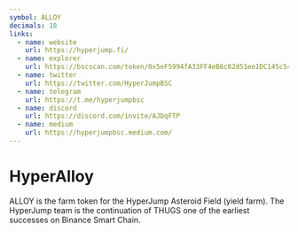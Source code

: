 ```yaml
---
symbol: ALLOY
decimals: 18
links:
  - name: website
    url: https://hyperjump.fi/
  - name: explorer
    url: https://bscscan.com/token/0x5eF5994fA33FF4eB6c82d51ee1DC145c546065Bd
  - name: twitter
    url: https://twitter.com/HyperJumpBSC
  - name: telegram
    url: https://t.me/hyperjumpbsc
  - name: discord
    url: https://discord.com/invite/AJDqFTP
  - name: medium
    url: https://hyperjumpbsc.medium.com/
---
```


# HyperAlloy

ALLOY is the farm token for the HyperJump Asteroid Field (yield farm). The HyperJump team is the continuation of THUGS one of the earliest successes on Binance Smart Chain.
